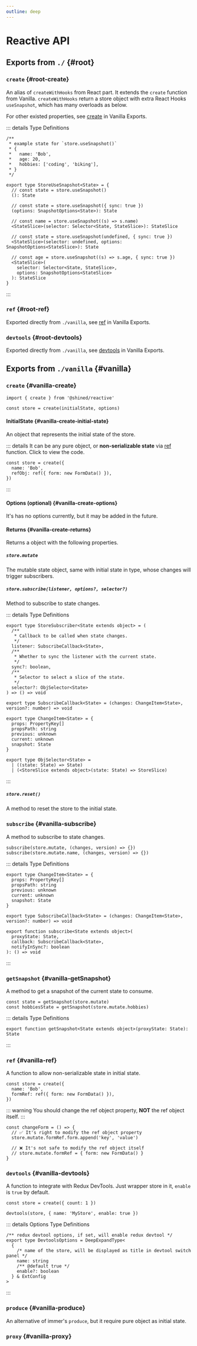 ```yaml
---
outline: deep
---
```


# Reactive API

## Exports from `./` {#root}

### `create` {#root-create}

An alias of `createWithHooks` from React part. It extends the `create` function from Vanilla. `createWithHooks` return a store object with extra React Hooks `useSnapshot`, which has many overloads as below.

For other existed properties, see [create](#vanilla-exports-create) in Vanilla Exports.

::: details Type Definitions

```tsx
/**
 * example state for `store.useSnapshot()`
 * {
 *   name: 'Bob',
 *   age: 20,
 *   hobbies: ['coding', 'biking'],
 * }
 */

export type StoreUseSnapshot<State> = {
  // const state = store.useSnapshot()
  (): State

  // const state = store.useSnapshot({ sync: true })
  (options: SnapshotOptions<State>): State

  // const name = store.useSnapshot((s) => s.name)
  <StateSlice>(selector: Selector<State, StateSlice>): StateSlice

  // const state = store.useSnapshot(undefined, { sync: true })
  <StateSlice>(selector: undefined, options: SnapshotOptions<StateSlice>): State

  // const age = store.useSnapshot((s) => s.age, { sync: true })
  <StateSlice>(
    selector: Selector<State, StateSlice>,
    options: SnapshotOptions<StateSlice>
  ): StateSlice
}
```

:::

### `ref` {#root-ref}

Exported directly from `./vanilla`, see [ref](#vanilla-exports-ref) in Vanilla Exports.

### `devtools` {#root-devtools}

Exported directly from `./vanilla`, see [devtools](#vanilla-exports-devtools) in Vanilla Exports.

## Exports from `./vanilla` {#vanilla}

### `create` {#vanilla-create}

```tsx
import { create } from '@shined/reactive'

const store = create(initialState, options)
```

#### InitialState {#vanilla-create-initial-state}

An object that represents the initial state of the store.

::: details It can be any pure object, or **non-serializable state** via [ref](#ref-vanilla-ref) function. Click to view the code.

```tsx
const store = create({
  name: 'Bob',
  refObj: ref({ form: new FormData() }),
})
```

:::

#### Options (optional) {#vanilla-create-options}

It's has no options currently, but it may be added in the future.

#### Returns {#vanilla-create-returns}

Returns a object with the following properties.

##### `store.mutate`

The mutable state object, same with initial state in type, whose changes will trigger subscribers.

##### `store.subscribe(listener, options?, selector?)`

Method to subscribe to state changes.

::: details Type Definitions

```tsx
export type StoreSubscriber<State extends object> = (
  /**
   * Callback to be called when state changes.
   */
  listener: SubscribeCallback<State>,
  /**
   * Whether to sync the listener with the current state.
   */
  sync?: boolean,
  /**
   * Selector to select a slice of the state.
   */
  selector?: ObjSelector<State>
) => () => void

export type SubscribeCallback<State> = (changes: ChangeItem<State>, version?: number) => void

export type ChangeItem<State> = {
  props: PropertyKey[]
  propsPath: string
  previous: unknown
  current: unknown
  snapshot: State
}

export type ObjSelector<State> =
  | ((state: State) => State)
  | (<StoreSlice extends object>(state: State) => StoreSlice)
```

:::

##### `store.reset()`

A method to reset the store to the initial state.

### `subscribe` {#vanilla-subscribe}

A method to subscribe to state changes.

```tsx
subscribe(store.mutate, (changes, version) => {})
subscribe(store.mutate.name, (changes, version) => {})
```

::: details Type Definitions

```tsx
export type ChangeItem<State> = {
  props: PropertyKey[]
  propsPath: string
  previous: unknown
  current: unknown
  snapshot: State
}

export type SubscribeCallback<State> = (changes: ChangeItem<State>, version?: number) => void

export function subscribe<State extends object>(
  proxyState: State,
  callback: SubscribeCallback<State>,
  notifyInSync?: boolean
): () => void
```

:::

### `getSnapshot` {#vanilla-getSnapshot}

A method to get a snapshot of the current state to consume.

```tsx
const state = getSnapshot(store.mutate)
const hobbiesState = getSnapshot(store.mutate.hobbies)
```

::: details Type Definitions

```tsx
export function getSnapshot<State extends object>(proxyState: State): State
```

:::

### `ref` {#vanilla-ref}

A function to allow non-serializable state in initial state.

```tsx
const store = create({
  name: 'Bob',
  formRef: ref({ form: new FormData() }),
})
```

::: warning
You should change the ref object property, **NOT** the ref object itself.
:::

```tsx
const changeForm = () => {
  // ✅ It's right to modify the ref object property
  store.mutate.formRef.form.append('key', 'value')

  // ❌ It's not safe to modify the ref object itself
  // store.mutate.formRef = { form: new FormData() }
}
```

### `devtools` {#vanilla-devtools}

A function to integrate with Redux DevTools. Just wrapper store in it, `enable` is `true` by default.

```tsx
const store = create({ count: 1 })

devtools(store, { name: 'MyStore', enable: true })
```

::: details Options Type Definitions

```tsx
/** redux devtool options, if set, will enable redux devtool */
export type DevtoolsOptions = DeepExpandType<
  {
    /* name of the store, will be displayed as title in devtool switch panel */
    name: string
    /** @default true */
    enable?: boolean
  } & ExtConfig
>
```

:::

### `produce` {#vanilla-produce}

An alternative of immer's `produce`, but it require pure object as initial state.

### `proxy` {#vanilla-proxy}
